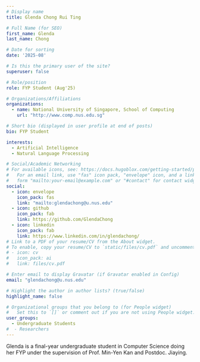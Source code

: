 ```yaml
---
# Display name
title: Glenda Chong Rui Ting

# Full Name (for SEO)
first_name: Glenda
last_name: Chong

# Date for sorting
date: '2025-08'

# Is this the primary user of the site?
superuser: false

# Role/position
role: FYP Student (Aug'25)

# Organizations/Affiliations
organizations:
  - name: National University of Singapore, School of Computing
    url: "http://www.comp.nus.edu.sg"

# Short bio (displayed in user profile at end of posts)
bio: FYP Student

interests:
  - Artificial Intelligence
  - Natural Language Processing

# Social/Academic Networking
# For available icons, see: https://docs.hugoblox.com/getting-started/page-builder/#icons
#   For an email link, use "fas" icon pack, "envelope" icon, and a link in the
#   form "mailto:your-email@example.com" or "#contact" for contact widget.
social:
  - icon: envelope
    icon_pack: fas
    link: "mailto:glendachong@u.nus.edu"
  - icon: github
    icon_pack: fab
    link: https://github.com/GlendaChong
  - icon: linkedin
    icon_pack: fab
    link: https://www.linkedin.com/in/glendachong/
# Link to a PDF of your resume/CV from the About widget.
# To enable, copy your resume/CV to `static/files/cv.pdf` and uncomment the lines below.
# - icon: cv
#   icon_pack: ai
#   link: files/cv.pdf

# Enter email to display Gravatar (if Gravatar enabled in Config)
email: "glendachong@u.nus.edu"

# Highlight the author in author lists? (true/false)
highlight_name: false

# Organizational groups that you belong to (for People widget)
#   Set this to `[]` or comment out if you are not using People widget.
user_groups:
  - Undergraduate Students
#  - Researchers
---
```


Glenda is a final-year undergraduate student in Computer Science doing her FYP under the supervision of Prof. Min-Yen Kan and Postdoc. Jiaying. 

